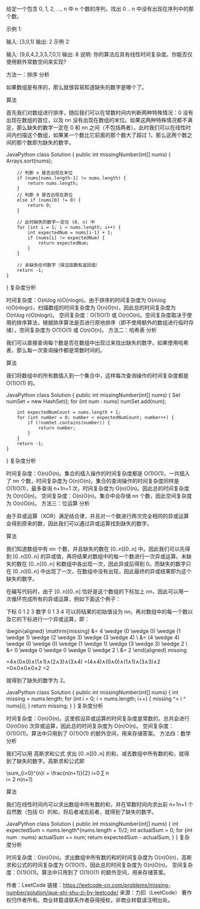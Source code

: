 给定一个包含 0, 1, 2, ..., n 中 n 个数的序列，找出 0 .. n 中没有出现在序列中的那个数。

示例 1:

输入: [3,0,1]
输出: 2
示例 2:

输入: [9,6,4,2,3,5,7,0,1]
输出: 8
说明:
你的算法应具有线性时间复杂度。你能否仅使用额外常数空间来实现?


方法一：排序
分析

如果数组是有序的，那么就很容易知道缺失的数字是哪个了。

算法

首先我们对数组进行排序，随后我们可以在常数时间内判断两种特殊情况：0 没有出现在数组的首位，以及 nn 没有出现在数组的末位。如果这两种特殊情况都不满足，那么缺失的数字一定在 0 和 nn 之间（不包括两者）。此时我们可以在线性时间内扫描这个数组，如果某一个数比它前面的那个数大了超过 1，那么这两个数之间的那个数即为缺失的数字。

JavaPython
class Solution {
    public int missingNumber(int[] nums) {
        Arrays.sort(nums);

        // 判断 n 是否出现在末位
        if (nums[nums.length-1] != nums.length) {
            return nums.length;
        }
        // 判断 0 是否出现在首位
        else if (nums[0] != 0) {
            return 0;
        }

        // 此时缺失的数字一定在 (0, n) 中
        for (int i = 1; i < nums.length; i++) {
            int expectedNum = nums[i-1] + 1;
            if (nums[i] != expectedNum) {
                return expectedNum;
            }
        }

        // 未缺失任何数字（保证函数有返回值）
        return -1;
    }
}
复杂度分析

时间复杂度：O(n\log n)O(nlogn)。由于排序的时间复杂度为 O(n\log n)O(nlogn)，扫描数组的时间复杂度为 O(n)O(n)，因此总的时间复杂度为 O(n\log n)O(nlogn)。
空间复杂度：O(1)O(1) 或 O(n)O(n)。空间复杂度取决于使用的排序算法，根据排序算法是否进行原地排序（即不使用额外的数组进行临时存储），空间复杂度为 O(1)O(1) 或 O(n)O(n)。
方法二：哈希表
分析

我们可以直接查询每个数是否在数组中出现过来找出缺失的数字。如果使用哈希表，那么每一次查询操作都是常数时间的。

算法

我们将数组中的所有数插入到一个集合中，这样每次查询操作的时间复杂度都是 O(1)O(1) 的。

JavaPython
class Solution {
    public int missingNumber(int[] nums) {
        Set<Integer> numSet = new HashSet<Integer>();
        for (int num : nums) numSet.add(num);

        int expectedNumCount = nums.length + 1;
        for (int number = 0; number < expectedNumCount; number++) {
            if (!numSet.contains(number)) {
                return number;
            }
        }
        return -1;
    }
}
复杂度分析

时间复杂度：O(n)O(n)。集合的插入操作的时间复杂度都是 O(1)O(1)，一共插入了 nn 个数，时间复杂度为 O(n)O(n)。集合的查询操作的时间复杂度同样是 O(1)O(1)，最多查询 n+1n+1 次，时间复杂度为 O(n)O(n)。因此总的时间复杂度为 O(n)O(n)。
空间复杂度：O(n)O(n)。集合中会存储 nn 个数，因此空间复杂度为 O(n)O(n)。
方法三：位运算
分析

由于异或运算（XOR）满足结合律，并且对一个数进行两次完全相同的异或运算会得到原来的数，因此我们可以通过异或运算找到缺失的数字。

算法

我们知道数组中有 nn 个数，并且缺失的数在 [0..n][0..n] 中。因此我们可以先得到 [0..n][0..n] 的异或值，再将结果对数组中的每一个数进行一次异或运算。未缺失的数在 [0..n][0..n] 和数组中各出现一次，因此异或后得到 0。而缺失的数字只在 [0..n][0..n] 中出现了一次，在数组中没有出现，因此最终的异或结果即为这个缺失的数字。

在编写代码时，由于 [0..n][0..n] 恰好是这个数组的下标加上 nn，因此可以用一次循环完成所有的异或运算，例如下面这个例子：

下标	0	1	2	3
数字	0	1	3	4
可以将结果的初始值设为 nn，再对数组中的每一个数以及它的下标进行一个异或运算，即：

\begin{aligned} \mathrm{missing} &= 4 \wedge (0 \wedge 0) \wedge (1 \wedge 1) \wedge (2 \wedge 3) \wedge (3 \wedge 4) \\ &= (4 \wedge 4) \wedge (0 \wedge 0) \wedge (1 \wedge 1) \wedge (3 \wedge 3) \wedge 2 \\ &= 0 \wedge 0 \wedge 0 \wedge 0 \wedge 2 \\ &= 2 \end{aligned}
missing
​	
  
=4∧(0∧0)∧(1∧1)∧(2∧3)∧(3∧4)
=(4∧4)∧(0∧0)∧(1∧1)∧(3∧3)∧2
=0∧0∧0∧0∧2
=2
​	
 

就得到了缺失的数字为 2。

JavaPython
class Solution {
    public int missingNumber(int[] nums) {
        int missing = nums.length;
        for (int i = 0; i < nums.length; i++) {
            missing ^= i ^ nums[i];
        }
        return missing;
    }
}
复杂度分析

时间复杂度：O(n)O(n)。这里假设异或运算的时间复杂度是常数的，总共会进行 O(n)O(n) 次异或运算，因此总的时间复杂度为 O(n)O(n)。
空间复杂度：O(1)O(1)。算法中只用到了 O(1)O(1) 的额外空间，用来存储答案。
方法四：数学
分析

我们可以用 高斯求和公式 求出 [0..n][0..n] 的和，减去数组中所有数的和，就得到了缺失的数字。高斯求和公式即

\sum_{i=0}^{n}i = \frac{n(n+1)}{2}
i=0
∑
n
​	
 i= 
2
n(n+1)
​	
 

算法

我们在线性时间内可以求出数组中所有数的和，并在常数时间内求出前 n+1n+1 个自然数（包括 0）的和，将后者减去前者，就得到了缺失的数字。

JavaPython
class Solution {
    public int missingNumber(int[] nums) {
        int expectedSum = nums.length*(nums.length + 1)/2;
        int actualSum = 0;
        for (int num : nums) actualSum += num;
        return expectedSum - actualSum;
    }
}
复杂度分析

时间复杂度：O(n)O(n)。求出数组中所有数的和的时间复杂度为 O(n)O(n)，高斯求和公式的时间复杂度为 O(1)O(1)，因此总的时间复杂度为 O(n)O(n)。
空间复杂度：O(1)O(1)。算法中只用到了 O(1)O(1) 的额外空间，用来存储答案。

作者：LeetCode
链接：https://leetcode-cn.com/problems/missing-number/solution/que-shi-shu-zi-by-leetcode/
来源：力扣（LeetCode）
著作权归作者所有。商业转载请联系作者获得授权，非商业转载请注明出处。